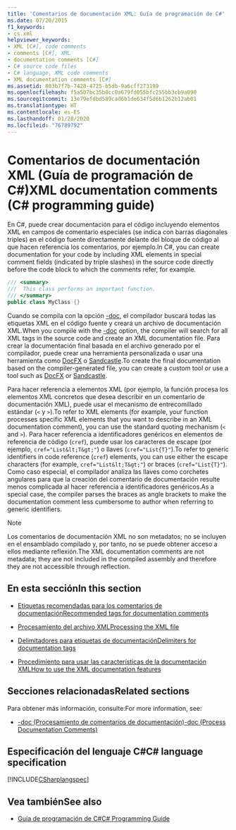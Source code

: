 ```yaml
---
title: 'Comentarios de documentación XML: Guía de programación de C#'
ms.date: 07/20/2015
f1_keywords:
- cs.xml
helpviewer_keywords:
- XML [C#], code comments
- comments [C#], XML
- documentation comments [C#]
- C# source code files
- C# language, XML code comments
- XML documentation comments [C#]
ms.assetid: 803b7f7b-7428-4725-b5db-9a6cff273199
ms.openlocfilehash: f5a507bc35b0cc0a679fd055bfc255bb3cb9a090
ms.sourcegitcommit: 13e79efdbd589cad6b1de634f5d6b1262b12ab01
ms.translationtype: HT
ms.contentlocale: es-ES
ms.lasthandoff: 01/28/2020
ms.locfileid: "76789792"
---
```

# <a name="xml-documentation-comments-c-programming-guide"></a><span data-ttu-id="6a76c-102">Comentarios de documentación XML (Guía de programación de C#)</span><span class="sxs-lookup"><span data-stu-id="6a76c-102">XML documentation comments (C# programming guide)</span></span>

<span data-ttu-id="6a76c-103">En C#, puede crear documentación para el código incluyendo elementos XML en campos de comentario especiales (se indica con barras diagonales triples) en el código fuente directamente delante del bloque de código al que hacen referencia los comentarios, por ejemplo.</span><span class="sxs-lookup"><span data-stu-id="6a76c-103">In C#, you can create documentation for your code by including XML elements in special comment fields (indicated by triple slashes) in the source code directly before the code block to which the comments refer, for example.</span></span>

```csharp
/// <summary>
///  This class performs an important function.
/// </summary>
public class MyClass {}
```

<span data-ttu-id="6a76c-104">Cuando se compila con la opción [-doc](../../language-reference/compiler-options/doc-compiler-option.md), el compilador buscará todas las etiquetas XML en el código fuente y creará un archivo de documentación XML.</span><span class="sxs-lookup"><span data-stu-id="6a76c-104">When you compile with the [-doc](../../language-reference/compiler-options/doc-compiler-option.md) option, the compiler will search for all XML tags in the source code and create an XML documentation file.</span></span> <span data-ttu-id="6a76c-105">Para crear la documentación final basada en el archivo generado por el compilador, puede crear una herramienta personalizada o usar una herramienta como [DocFX](https://dotnet.github.io/docfx/) o [Sandcastle](https://github.com/EWSoftware/SHFB).</span><span class="sxs-lookup"><span data-stu-id="6a76c-105">To create the final documentation based on the compiler-generated file, you can create a custom tool or use a tool such as [DocFX](https://dotnet.github.io/docfx/) or [Sandcastle](https://github.com/EWSoftware/SHFB).</span></span>

<span data-ttu-id="6a76c-106">Para hacer referencia a elementos XML (por ejemplo, la función procesa los elementos XML concretos que desea describir en un comentario de documentación XML), puede usar el mecanismo de entrecomillado estándar (`<` y `>`).</span><span class="sxs-lookup"><span data-stu-id="6a76c-106">To refer to XML elements (for example, your function processes specific XML elements that you want to describe in an XML documentation comment), you can use the standard quoting mechanism (`<` and `>`).</span></span>  <span data-ttu-id="6a76c-107">Para hacer referencia a identificadores genéricos en elementos de referencia de código (`cref`), puede usar los caracteres de escape (por ejemplo, `cref="List&lt;T&gt;"`) o llaves (`cref="List{T}"`).</span><span class="sxs-lookup"><span data-stu-id="6a76c-107">To refer to generic identifiers in code reference (`cref`) elements, you can use either the escape characters (for example, `cref="List&lt;T&gt;"`) or braces (`cref="List{T}"`).</span></span>  <span data-ttu-id="6a76c-108">Como caso especial, el compilador analiza las llaves como corchetes angulares para que la creación del comentario de documentación resulte menos complicada al hacer referencia a identificadores genéricos.</span><span class="sxs-lookup"><span data-stu-id="6a76c-108">As a special case, the compiler parses the braces as angle brackets to make the documentation comment less cumbersome to author when referring to generic identifiers.</span></span>

> [!NOTE]
> <span data-ttu-id="6a76c-109">Los comentarios de documentación XML no son metadatos; no se incluyen en el ensamblado compilado y, por tanto, no se puede obtener acceso a ellos mediante reflexión.</span><span class="sxs-lookup"><span data-stu-id="6a76c-109">The XML documentation comments are not metadata; they are not included in the compiled assembly and therefore they are not accessible through reflection.</span></span>

## <a name="in-this-section"></a><span data-ttu-id="6a76c-110">En esta sección</span><span class="sxs-lookup"><span data-stu-id="6a76c-110">In this section</span></span>

- [<span data-ttu-id="6a76c-111">Etiquetas recomendadas para los comentarios de documentación</span><span class="sxs-lookup"><span data-stu-id="6a76c-111">Recommended tags for documentation comments</span></span>](./recommended-tags-for-documentation-comments.md)

- [<span data-ttu-id="6a76c-112">Procesamiento del archivo XML</span><span class="sxs-lookup"><span data-stu-id="6a76c-112">Processing the XML file</span></span>](./processing-the-xml-file.md)

- [<span data-ttu-id="6a76c-113">Delimitadores para etiquetas de documentación</span><span class="sxs-lookup"><span data-stu-id="6a76c-113">Delimiters for documentation tags</span></span>](./delimiters-for-documentation-tags.md)

- [<span data-ttu-id="6a76c-114">Procedimiento para usar las características de la documentación XML</span><span class="sxs-lookup"><span data-stu-id="6a76c-114">How to use the XML documentation features</span></span>](./how-to-use-the-xml-documentation-features.md)

## <a name="related-sections"></a><span data-ttu-id="6a76c-115">Secciones relacionadas</span><span class="sxs-lookup"><span data-stu-id="6a76c-115">Related sections</span></span>

<span data-ttu-id="6a76c-116">Para obtener más información, consulte:</span><span class="sxs-lookup"><span data-stu-id="6a76c-116">For more information, see:</span></span>

- [<span data-ttu-id="6a76c-117">-doc (Procesamiento de comentarios de documentación)</span><span class="sxs-lookup"><span data-stu-id="6a76c-117">-doc (Process Documentation Comments)</span></span>](../../language-reference/compiler-options/doc-compiler-option.md)

## <a name="c-language-specification"></a><span data-ttu-id="6a76c-118">Especificación del lenguaje C#</span><span class="sxs-lookup"><span data-stu-id="6a76c-118">C# language specification</span></span>

[!INCLUDE[CSharplangspec](~/includes/csharplangspec-md.md)]

## <a name="see-also"></a><span data-ttu-id="6a76c-119">Vea también</span><span class="sxs-lookup"><span data-stu-id="6a76c-119">See also</span></span>

- [<span data-ttu-id="6a76c-120">Guía de programación de C#</span><span class="sxs-lookup"><span data-stu-id="6a76c-120">C# Programming Guide</span></span>](../index.md)
